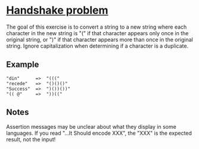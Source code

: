 
# [Handshake problem](https://www.codewars.com/kata/duplicate-encoder)
The goal of this exercise is to convert a string to a new string where each character in the new string is "(" if that character appears only once in the original string, or ")" if that character appears more than once in the original string. Ignore capitalization when determining if a character is a duplicate.
## Example
```
"din"      =>  "((("
"recede"   =>  "()()()"
"Success"  =>  ")())())"
"(( @"     =>  "))((" 
```
## Notes
Assertion messages may be unclear about what they display in some languages. If you read "...It Should encode XXX", the "XXX" is the expected result, not the input!
